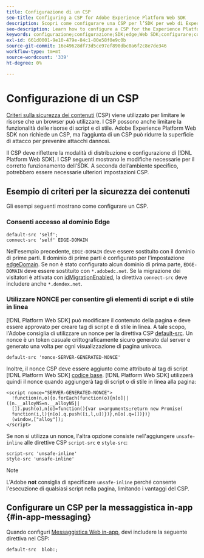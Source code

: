 ```yaml
---
title: Configurazione di un CSP
seo-title: Configuring a CSP for Adobe Experience Platform Web SDK
description: Scopri come configurare una CSP per l’SDK per web di Experience Platform
seo-description: Learn how to configure a CSP for the Experience Platform Web SDK
keywords: configurazione;configurazione;SDK;edge;Web SDK;configurare;contesto;web;dispositivo;ambiente;impostazioni web sdk;informativa sulla sicurezza dei contenuti;
exl-id: 661d0001-9e10-479e-84c1-80e58f0e9c0b
source-git-commit: 16e49628df73d5ce97ef890dbc0a6f2c8e7de346
workflow-type: tm+mt
source-wordcount: '339'
ht-degree: 0%

---
```


# Configurazione di un CSP

[Criteri sulla sicurezza dei contenuti](https://developer.mozilla.org/en-US/docs/Web/HTTP/Headers/Content-Security-Policy) (CSP) viene utilizzato per limitare le risorse che un browser può utilizzare. I CSP possono anche limitare la funzionalità delle risorse di script e di stile. Adobe Experience Platform Web SDK non richiede un CSP, ma l’aggiunta di un CSP può ridurre la superficie di attacco per prevenire attacchi dannosi.

Il CSP deve riflettere la modalità di distribuzione e configurazione di [!DNL Platform Web SDK]. I CSP seguenti mostrano le modifiche necessarie per il corretto funzionamento dell’SDK. A seconda dell’ambiente specifico, potrebbero essere necessarie ulteriori impostazioni CSP.

## Esempio di criteri per la sicurezza dei contenuti

Gli esempi seguenti mostrano come configurare un CSP.

### Consenti accesso al dominio Edge

```
default-src 'self';
connect-src 'self' EDGE-DOMAIN
```

Nell&#39;esempio precedente, `EDGE-DOMAIN` deve essere sostituito con il dominio di prime parti. Il dominio di prime parti è configurato per l&#39;impostazione [edgeDomain](../commands/configure/edgedomain.md). Se non è stato configurato alcun dominio di prima parte, `EDGE-DOMAIN` deve essere sostituito con `*.adobedc.net`. Se la migrazione dei visitatori è attivata con [idMigrationEnabled](../commands/configure/idmigrationenabled.md), la direttiva `connect-src` deve includere anche `*.demdex.net`.

### Utilizzare NONCE per consentire gli elementi di script e di stile in linea

[!DNL Platform Web SDK] può modificare il contenuto della pagina e deve essere approvato per creare tag di script e di stile in linea. A tale scopo, l&#39;Adobe consiglia di utilizzare un nonce per la direttiva CSP [default-src](https://developer.mozilla.org/en-US/docs/Web/HTTP/Headers/Content-Security-Policy/default-src). Un nonce è un token casuale crittograficamente sicuro generato dal server e generato una volta per ogni visualizzazione di pagina univoca.

```
default-src 'nonce-SERVER-GENERATED-NONCE'
```

Inoltre, il nonce CSP deve essere aggiunto come attributo al tag di script [!DNL Platform Web SDK] [codice base](../install/library.md). [!DNL Platform Web SDK] utilizzerà quindi il nonce quando aggiungerà tag di script o di stile in linea alla pagina:

```
<script nonce="SERVER-GENERATED-NONCE">
  !function(n,o){o.forEach(function(o){n[o]||((n.__alloyNS=n.__alloyNS||
  []).push(o),n[o]=function(){var u=arguments;return new Promise(
  function(i,l){n[o].q.push([i,l,u])})},n[o].q=[])})}
  (window,["alloy"]);
</script>
```

Se non si utilizza un nonce, l&#39;altra opzione consiste nell&#39;aggiungere `unsafe-inline` alle direttive CSP `script-src` e `style-src`:

```
script-src 'unsafe-inline'
style-src 'unsafe-inline'
```

>[!NOTE]
>
>L&#39;Adobe **not** consiglia di specificare `unsafe-inline` perché consente l&#39;esecuzione di qualsiasi script nella pagina, limitando i vantaggi del CSP.

## Configurare un CSP per la messaggistica in-app {#in-app-messaging}

Quando configuri [Messaggistica Web in-app](../personalization/web-in-app-messaging.md), devi includere la seguente direttiva nel CSP:

```
default-src  blob:;
```
